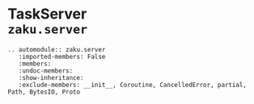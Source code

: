 # TaskServer<br/>`zaku.server`


```{eval-rst}
.. automodule:: zaku.server
   :imported-members: False
   :members:
   :undoc-members:
   :show-inheritance:
   :exclude-members: __init__, Coroutine, CancelledError, partial, Path, BytesIO, Proto
```

